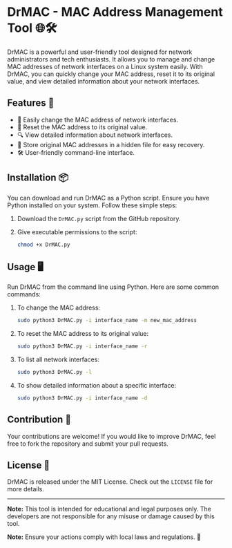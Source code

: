 
# DrMAC - MAC Address Management Tool 🌐🛠️

DrMAC is a powerful and user-friendly tool designed for network administrators and tech enthusiasts. It allows you to manage and change MAC addresses of network interfaces on a Linux system easily. With DrMAC, you can quickly change your MAC address, reset it to its original value, and view detailed information about your network interfaces.

## Features 🌟

- 🔄 Easily change the MAC address of network interfaces.
- 🎯 Reset the MAC address to its original value.
- 🔍 View detailed information about network interfaces.
- 📝 Store original MAC addresses in a hidden file for easy recovery.
- 🛠️ User-friendly command-line interface.

## Installation 📦

You can download and run DrMAC as a Python script. Ensure you have Python installed on your system. Follow these simple steps:

1. Download the `DrMAC.py` script from the GitHub repository.
2. Give executable permissions to the script:

   ```bash
   chmod +x DrMAC.py
   ```

## Usage 🖥️

Run DrMAC from the command line using Python. Here are some common commands:

1. To change the MAC address:

   ```bash
   sudo python3 DrMAC.py -i interface_name -m new_mac_address
   ```

2. To reset the MAC address to its original value:

   ```bash
   sudo python3 DrMAC.py -i interface_name -r
   ```

3. To list all network interfaces:

   ```bash
   sudo python3 DrMAC.py -l
   ```

4. To show detailed information about a specific interface:

   ```bash
   sudo python3 DrMAC.py -i interface_name -d
   ```

## Contribution 👥

Your contributions are welcome! If you would like to improve DrMAC, feel free to fork the repository and submit your pull requests.

## License 📄

DrMAC is released under the MIT License. Check out the `LICENSE` file for more details.

---
**Note:** This tool is intended for educational and legal purposes only. The developers are not responsible for any misuse or damage caused by this tool.

**Note:** Ensure your actions comply with local laws and regulations. 🚨

